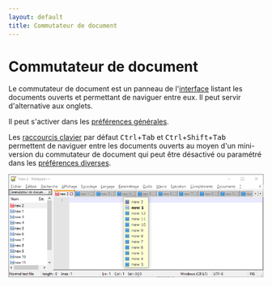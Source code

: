 ```yaml
---
layout: default
title: Commutateur de document
---
```

# Commutateur de document

Le commutateur de document est un panneau de l'[interface](interface.md) listant les documents ouverts et permettant de naviguer entre eux. Il peut servir d'alternative aux onglets.

Il peut s'activer dans les [préférences générales](preferences/general.md).

Les [raccourcis clavier](raccourcis-clavier.md) par défaut <kbd>Ctrl</kbd>+<kbd>Tab</kbd> et <kbd>Ctrl</kbd>+<kbd>Shift</kbd>+<kbd>Tab</kbd> permettent de naviguer entre les documents ouverts au moyen d'un mini-version du commutateur de document qui peut être désactivé ou paramétré dans les [préférences diverses](preferences/divers.md).

![Le commutateur de document](/images/npp_document-switcher.png)